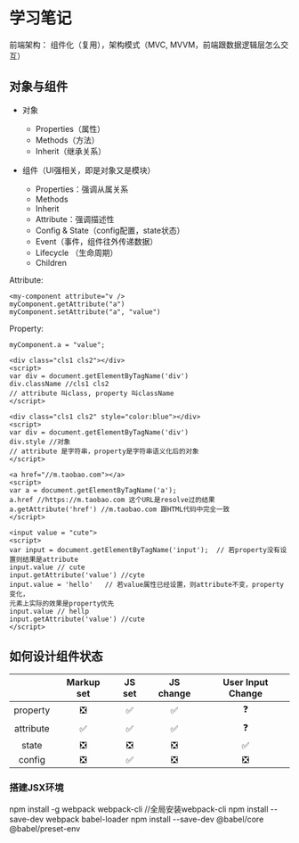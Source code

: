 # 学习笔记

前端架构： 组件化（复用），架构模式（MVC, MVVM，前端跟数据逻辑层怎么交互）

## 对象与组件

* 对象
    * Properties（属性）
    * Methods（方法）
    * Inherit（继承关系）

* 组件（UI强相关，即是对象又是模块）
    * Properties：强调从属关系
    * Methods
    * Inherit
    * Attribute：强调描述性
    * Config & State（config配置，state状态）
    * Event（事件，组件往外传递数据）
    * Lifecycle （生命周期）
    * Children

Attribute:
```
<my-component attribute="v />
myComponent.getAttribute("a")
myComponent.setAttribute("a", "value")
```
Property:
```
myComponent.a = "value";
```

```
<div class="cls1 cls2"></div>
<script>
var div = document.getElementByTagName('div')
div.className //cls1 cls2
// attribute 叫class, property 叫className
</script>
```

```
<div class="cls1 cls2" style="color:blue"></div>
<script>
var div = document.getElementByTagName('div')
div.style //对象
// attribute 是字符串，property是字符串语义化后的对象
</script>
```

```
<a href="//m.taobao.com"></a>
<script>
var a = document.getElementByTagName('a');
a.href //https://m.taobao.com 这个URL是resolve过的结果
a.getAttribute('href') //m.taobao.com 跟HTML代码中完全一致
</script>
```

```
<input value = "cute">
<script>
var input = document.getElementByTagName('input');  // 若property没有设置则结果是attribute
input.value // cute
input.getAttribute('value') //cyte
input.value = 'hello'   // 若value属性已经设置，则attribute不变，property变化，
元素上实际的效果是property优先
input.value // hellp
input.getAttribute('value') //cute
</script>
```

## 如何设计组件状态

&nbsp;|Markup set|JS set|JS change|User Input Change
:--:|:--:|:--:|:--:|:--:
property|❎|✅|✅|❓
attribute|✅|✅|✅|❓
state|❎|❎|❎|✅
config|❎|✅|❎|❎

### 搭建JSX环境
npm install -g webpack webpack-cli //全局安装webpack-cli
npm install --save-dev webpack babel-loader
npm install --save-dev @babel/core @babel/preset-env

